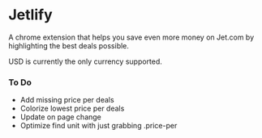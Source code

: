 # Jetlify

A chrome extension that helps you save even more money on Jet.com by highlighting the best deals possible.

USD is currently the only currency supported.


### To Do

* Add missing price per deals
* Colorize lowest price per deals
* Update on page change
* Optimize find unit with just grabbing .price-per